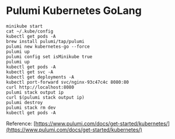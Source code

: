 # Pulumi Kubernetes GoLang

```shell
minikube start
cat ~/.kube/config
kubectl get pods -A
brew install pulumi/tap/pulumi
pulumi new kubernetes-go --force
pulumi up
pulumi config set isMinikube true
pulumi up
kubectl get pods -A
kubectl get svc -A
kubectl get deployments -A
kubectl port-forward svc/nginx-93c47c4c 8080:80
curl http://localhost:8080
pulumi stack output ip
curl $(pulumi stack output ip)
pulumi destroy
pulumi stack rm dev
kubectl get pods -A
```

Reference: [https://www.pulumi.com/docs/get-started/kubernetes/](https://www.pulumi.com/docs/get-started/kubernetes/)
